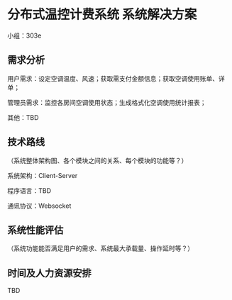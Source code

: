 # 分布式温控计费系统	系统解决方案

小组：303e

## 需求分析

用户需求：设定空调温度、风速；获取需支付金额信息；获取空调使用账单、详单；

管理员需求：监控各房间空调使用状态；生成格式化空调使用统计报表；

其他：TBD



## 技术路线

（系统整体架构图、各个模块之间的关系、每个模块的功能等？）

系统架构：Client-Server

程序语言：TBD

通讯协议：Websocket



## 系统性能评估

（系统功能能否满足用户的需求、系统最大承载量、操作延时等？）



## 时间及人力资源安排

TBD


